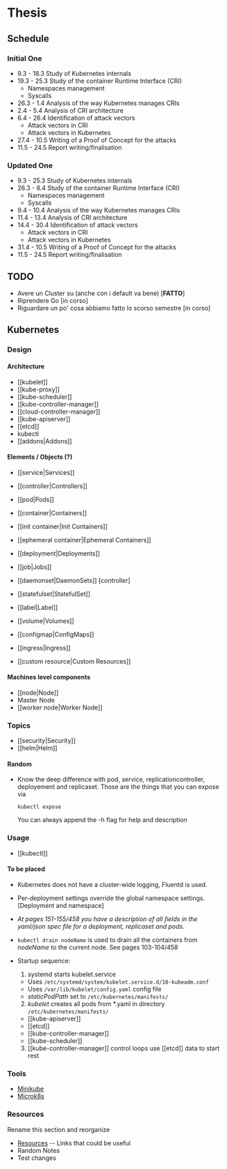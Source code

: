 # Thesis #

## Schedule ##

### Initial One ###

* 9.3 - 18.3 Study of Kubernetes internals
* 19.3 - 25.3 Study of the container Runtime Interface (CRI)
  - Namespaces management
  - Syscalls
* 26.3 - 1.4 Analysis of the way Kubernetes manages CRIs
* 2.4 - 5.4 Analysis of CRI architecture
* 6.4 - 26.4 Identification of attack vectors
  - Attack vectors in CRI
  - Attack vectors in Kubernetes
* 27.4 - 10.5 Writing of a Proof of Concept for the attacks
* 11.5 - 24.5 Report writing/finalisation

### Updated One ###

* 9.3 - 25.3 Study of Kubernetes internals
* 26.3 - 8.4 Study of the container Runtime Interface (CRI)
  - Namespaces management
  - Syscalls
* 9.4 - 10.4 Analysis of the way Kubernetes manages CRIs
* 11.4 - 13.4 Analysis of CRI architecture
* 14.4 - 30.4 Identification of attack vectors
  - Attack vectors in CRI
  - Attack vectors in Kubernetes
* 31.4 - 10.5 Writing of a Proof of Concept for the attacks
* 11.5 - 24.5 Report writing/finalisation

## TODO ##

* Avere un Cluster su (anche con i default va bene) [**FATTO**]
* Riprendere Go [in corso]
* Riguardare un po' cosa abbiamo fatto lo scorso semestre [in corso]

## Kubernetes ##

### Design ###

#### Architecture ####

* [[kubelet]]
* [[kube-proxy]]
* [[kube-scheduler]]
* [[kube-controller-manager]]
* [[cloud-controller-manager]]
* [[kube-apiserver]]
* [[etcd]]
* kubectl
* [[addons|Addons]]

#### Elements / Objects (?) ####

* [[service|Services]]
* [[controller|Controllers]]
* [[pod|Pods]]
* [[container|Containers]]
* [[init container|Init Containers]]
* [[ephemeral container|Ephemeral Containers]]

* [[deployment|Deployments]]
* [[job|Jobs]]
* [[daemonset|DaemonSets]] [controller]
* [[statefulset|StatefulSet]]

* [[label|Label]]

* [[volume|Volumes]]
* [[configmap|ConfigMaps]]
* [[ingress|Ingress]]

* [[custom resource|Custom Resources]]

#### Machines level components ####

* [[node|Node]]
* Master Node
* [[worker node|Worker Node]]

### Topics ###

* [[security|Security]]
* [[helm|Helm]]

#### Random ####

* Know the deep difference with pod, service, replicationcontroller, deployement and replicaset. Those are the things that you can expose via
  ```
  kubectl expose
  ```
  You can always append the -h flag for help and description

### Usage ###

* [[kubectl]]

#### To be placed ####

* Kubernetes does not have a cluster-wide logging, Fluentd is used.
* Per-deployment settings override the global namespace settings. [Deployment and namespace]
* *At pages 151-155/458 you have a description of all fields in the yaml/json spec file for a deployment, replicaset and pods.*

* `kubectl drain nodeName` is used to drain all the containers from _nodeName_ to the current node. See pages 103-104/458
* Startup sequence: 
  1. systemd starts kubelet.service
    * Uses `/etc/systemd/system/kubelet.service.d/10-kubeadm.conf`
    * Uses `/var/lib/kubelet/config.yaml` config file
    * *staticPodPath* set to `/etc/kubernetes/manifests/`
  2. *kubelet* creates all pods from *.yaml in directory `/etc/kubernetes/manifests/`
    * [[kube-apiserver]]
    * [[etcd]]
    * [[kube-controller-manager]]
    * [[kube-scheduler]]
  3. [[kube-controller-manager]] control loops use [[etcd]] data to start rest

### Tools ###

* [Minikube](Minikube.md)
* [Microk8s](Microk8s.md)

### Resources ###

Rename this section and reorganize

* [Resources](resources.md) -- Links that could be useful
* Random Notes
* Test changes
